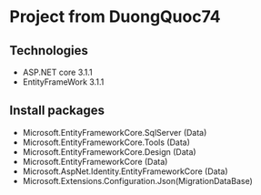 # Project from DuongQuoc74
## Technologies
- ASP.NET core 3.1.1
- EntityFrameWork 3.1.1
## Install packages
 - Microsoft.EntityFrameworkCore.SqlServer (Data)
 - Microsoft.EntityFrameworkCore.Tools (Data)
 - Microsoft.EntityFrameworkCore.Design (Data)
 - Microsoft.EntityFrameworkCore (Data)
 - Microsoft.AspNet.Identity.EntityFrameworkCore (Data)
 - Microsoft.Extensions.Configuration.Json(MigrationDataBase)